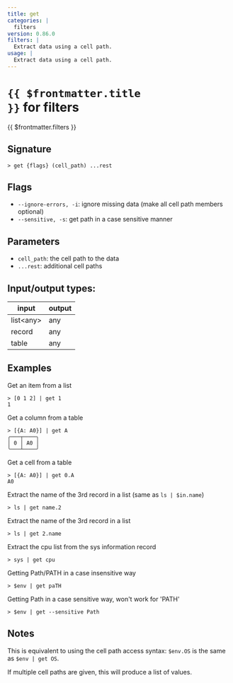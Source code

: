 ```yaml
---
title: get
categories: |
  filters
version: 0.86.0
filters: |
  Extract data using a cell path.
usage: |
  Extract data using a cell path.
---
```

<!-- This file is automatically generated. Please edit the command in https://github.com/nushell/nushell instead. -->

# <code>{{ $frontmatter.title }}</code> for filters

<div class='command-title'>{{ $frontmatter.filters }}</div>

## Signature

```> get {flags} (cell_path) ...rest```

## Flags

 -  `--ignore-errors, -i`: ignore missing data (make all cell path members optional)
 -  `--sensitive, -s`: get path in a case sensitive manner

## Parameters

 -  `cell_path`: the cell path to the data
 -  `...rest`: additional cell paths


## Input/output types:

| input     | output |
| --------- | ------ |
| list\<any\> | any    |
| record    | any    |
| table     | any    |
## Examples

Get an item from a list
```nu
> [0 1 2] | get 1
1
```

Get a column from a table
```nu
> [{A: A0}] | get A
╭───┬────╮
│ 0 │ A0 │
╰───┴────╯

```

Get a cell from a table
```nu
> [{A: A0}] | get 0.A
A0
```

Extract the name of the 3rd record in a list (same as `ls | $in.name`)
```nu
> ls | get name.2

```

Extract the name of the 3rd record in a list
```nu
> ls | get 2.name

```

Extract the cpu list from the sys information record
```nu
> sys | get cpu

```

Getting Path/PATH in a case insensitive way
```nu
> $env | get paTH

```

Getting Path in a case sensitive way, won't work for 'PATH'
```nu
> $env | get --sensitive Path

```

## Notes
This is equivalent to using the cell path access syntax: `$env.OS` is the same as `$env | get OS`.

If multiple cell paths are given, this will produce a list of values.